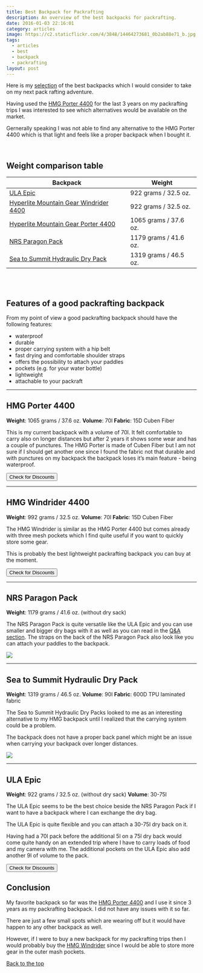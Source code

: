 ```yaml
---
title: Best Backpack for Packrafting
description: An overview of the best backpacks for packrafting.
date: 2016-01-03 22:16:01
category: articles
image: https://c2.staticflickr.com/4/3848/14464273681_0b2ab88e71_b.jpg
tags:
  - articles
  - best
  - backpack
  - packrafting
layout: post
---
```


Here is my <a href="#table">selection</a> of the best backpacks which I would consider to take on my next pack rafting adventure.

Having used the <a href="http://www.hikeventures.com/gear-review-hmg-porter-4400-black/">HMG Porter 4400</a> for the last 3 years on my packrafting trips I was interested to see which alternatives would be available on the market.

<div id="amzn-assoc-ad-b19f81e5-83e5-4277-9483-1720fa30ebe2"></div><script async src="//z-na.amazon-adsystem.com/widgets/onejs?MarketPlace=US&adInstanceId=b19f81e5-83e5-4277-9483-1720fa30ebe2"></script>

Gernerally speaking I was not able to find any alternative to the HMG Porter 4400 which is that light and feels like a proper backpack when I bought it.

<amp-img src="https://c2.staticflickr.com/4/3848/14464273681_0b2ab88e71_b.jpg" width="1024" height="683" alt="Best Backpack for Packrafting" layout="responsive"></amp-img>
<br>
<!--more-->

## <a name="table">Weight comparison table</a>

<div class="table-responsive">
<table class="table table-hover table-bordered list_items">
        <thead>
             <tr>
                <th>Backpack</th><th>Weight</th>
             </tr>
        </thead>
        <tbody>
            <tr>
          <td><a href="http://www.hikeventures.com/deals/#ULA+Epic" target="_blank">ULA Epic</a></td><td>922 grams / 32.5 oz.</td>
        </tr>
        <tr>
          <td><a href="http://www.hikeventures.com/deals/#windrider+4400" target="_blank">Hyperlite Mountain Gear Windrider 4400</a></td><td>922 grams / 32.5 oz.</td>
        </tr>
        <tr>
          <td><a href="http://www.hikeventures.com/deals/#porter+4400" target="_blank">Hyperlite Mountain Gear Porter 4400</a></td><td>1065 grams / 37.6 oz.</td>
        </tr>
        <tr>
          <td><a href="http://amzn.to/2sruFN6" target="_blank" rel="nofollow">NRS Paragon Pack</a></td><td>1179 grams / 41.6 oz.</td>
        </tr>
        <tr>
          <td><a href="http://amzn.to/2r8hMU5" target="_blank" rel="nofollow">Sea to Summit Hydraulic Dry Pack</a></td><td>1319 grams / 46.5 oz.</td>
        </tr>
</tbody>
</table>
</div>
<br>
<script src="//z-na.amazon-adsystem.com/widgets/onejs?MarketPlace=US&adInstanceId=cc781bfd-577f-4efb-9da6-75cb9fc7d1c2"></script>
<br>

## Features of a good packrafting backpack

From my point of view a good packrafting backpack should have the following features:

* waterproof
* durable
* proper carrying system with a hip belt
* fast drying and comfortable shoulder straps
* offers the possibility to attach your paddles
* pockets (e.g. for your water bottle)
* lightweight
* attachable to your packraft

<hr>

## HMG Porter 4400

**Weight**: 1065 grams / 37.6 oz.
**Volume**: 70l
**Fabric**: 15D Cuben Fiber

This is my current backpack with a volume of 70l. It felt comfortable to carry also on longer distances but after 2 years it shows some wear and has a couple of punctures. The HMG Porter is made of Cuben Fiber but I am not sure if I should get another one since I found the fabric not that durable and with punctures on my backpack the backpack loses it’s main feature - being waterproof.

<a href="/deals/#Porter+4400" target="_blank"><button type="button" class="btn btn-danger">Check for Discounts</button></a>

<hr>

## HMG Windrider 4400

**Weight**: 992 grams / 32.5 oz.
**Volume**: 70l
**Fabric**: 15D Cuben Fiber

The HMG Windrider is similar as the HMG Porter 4400 but comes already with three mesh pockets which I find quite useful if you want to quickly store some gear.

This is probably the best lightweight packrafting backpack you can buy at the moment.

<a href="/deals/#windrider+4400" target="_blank"><button type="button" class="btn btn-danger">Check for Discounts</button></a>

<hr>

## NRS Paragon Pack

**Weight**: 1179 grams / 41.6 oz. (without dry sack)

The NRS Paragon Pack is quite versatile like the ULA Epic and you can use smaller and bigger dry bags with it as well as you can read in the [Q&A section](http://www.nrs.com/product/2933/nrs-paragon-pack2). The straps on the back of the NRS Paragon Pack also look like you can attach your paddles to the backpack.

<a href="http://amzn.to/2sruFN6" target="_blank" rel="nofollow"><img src="http://www.hikeventures.com/buy.gif"></a>

<hr>

## Sea to Summit Hydraulic Dry Pack

**Weight**: 1319 grams / 46.5 oz.
**Volume**: 90l
**Fabric**: 600D TPU laminated fabric

The Sea to Summit Hydraulic Dry Packs looked to me as an interesting alternative to my HMG backpack until I realized that the carrying system could be a problem.

The backpack does not have a proper back panel which might be an issue when carrying your backpack over longer distances.

<a href="http://amzn.to/2r8hMU5" target="_blank" rel="nofollow"><img src="http://www.hikeventures.com/buy.gif"></a>

<hr>

## ULA Epic

**Weight**: 922 grams / 32.5 oz. (without dry sack)
**Volume**: 30-75l

The ULA Epic seems to be the best choice beside the NRS Paragon Pack if I want to have a backpack where I can exchange the dry bag.

The ULA Epic is quite flexible and you can attach a 30-75l dry back on it.

Having had a 70l pack before the additional 5l on a 75l dry back would come quite handy on an extended trip where I have to carry loads of food and my camera with me. The additional pockets on the ULA Epic also add another 9l of volume to the pack.

<a href="/deals/#ula+epic" target="_blank"><button type="button" class="btn btn-danger">Check for Discounts</button></a>

## Conclusion

My favorite backpack so far was the [HMG Porter 4400](https://www.hyperlitemountaingear.com/4400-porter.html) and I use it since 3 years as my packrafting backpack. I did not have any issues with it so far.

There are just a few small spots which are wearing off but it would have happen to any other backpack as well.

However, if I were to buy a new backpack for my packrafting trips then I would probably buy the [HMG Windrider](https://www.hyperlitemountaingear.com/4400-windrider.html) since I would be able to store more gear in the outer mash pockets.

<a href="#table" class="btn btn-danger" role="button">Back to the top</a>
